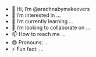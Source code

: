 - 👋 Hi, I’m @aradhnabymakeovers
- 👀 I’m interested in ...
- 🌱 I’m currently learning ...
- 💞️ I’m looking to collaborate on ...
- 📫 How to reach me ...
- 😄 Pronouns: ...
- ⚡ Fun fact: ...

<!---
aradhnabymakeovers/aradhnabymakeovers is a ✨ special ✨ repository because its `README.md` (this file) appears on your GitHub profile.
You can click the Preview link to take a look at your changes.
--->
